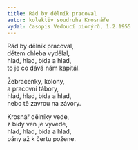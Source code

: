 ```yaml
---
title: Rád by dělník pracoval 
autor: kolektiv soudruha Krosnáře
vydal: časopis Vedoucí pionýrů, 1.2.1955
---
```


Rád by dělník pracoval,   
dětem chleba vydělal,  
hlad, hlad, bída a hlad,  
to je co dává nám kapitál.

Žebračenky, kolony,   
a pracovní tábory,  
hlad, hlad, bída a hlad,  
nebo tě zavrou na závory.

Krosnář dělníky vede,   
z bídy ven je vyvede,   
hlad, hlad, bída a hlad,   
pány až k čertu požene.
